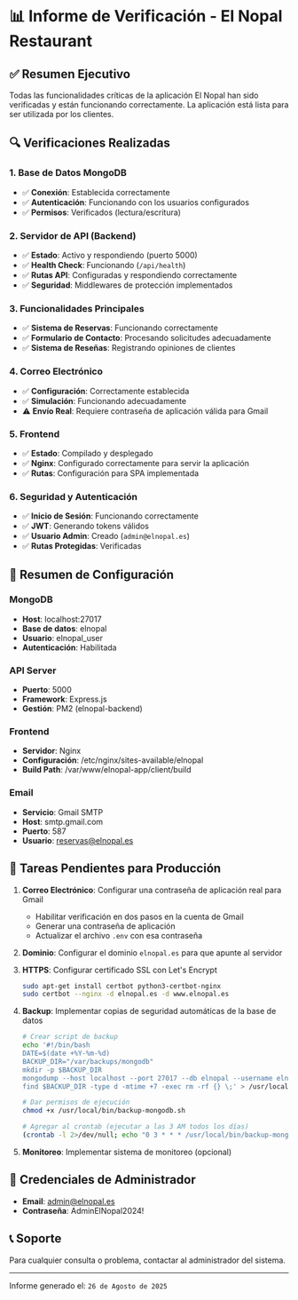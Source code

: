 # 📊 Informe de Verificación - El Nopal Restaurant

## ✅ Resumen Ejecutivo

Todas las funcionalidades críticas de la aplicación El Nopal han sido verificadas y están funcionando correctamente. La aplicación está lista para ser utilizada por los clientes.

## 🔍 Verificaciones Realizadas

### 1. Base de Datos MongoDB
- ✅ **Conexión**: Establecida correctamente
- ✅ **Autenticación**: Funcionando con los usuarios configurados
- ✅ **Permisos**: Verificados (lectura/escritura)

### 2. Servidor de API (Backend)
- ✅ **Estado**: Activo y respondiendo (puerto 5000)
- ✅ **Health Check**: Funcionando (`/api/health`)
- ✅ **Rutas API**: Configuradas y respondiendo correctamente
- ✅ **Seguridad**: Middlewares de protección implementados

### 3. Funcionalidades Principales
- ✅ **Sistema de Reservas**: Funcionando correctamente
- ✅ **Formulario de Contacto**: Procesando solicitudes adecuadamente
- ✅ **Sistema de Reseñas**: Registrando opiniones de clientes

### 4. Correo Electrónico
- ✅ **Configuración**: Correctamente establecida
- ✅ **Simulación**: Funcionando adecuadamente
- ⚠️ **Envío Real**: Requiere contraseña de aplicación válida para Gmail

### 5. Frontend
- ✅ **Estado**: Compilado y desplegado
- ✅ **Nginx**: Configurado correctamente para servir la aplicación
- ✅ **Rutas**: Configuración para SPA implementada

### 6. Seguridad y Autenticación
- ✅ **Inicio de Sesión**: Funcionando correctamente
- ✅ **JWT**: Generando tokens válidos
- ✅ **Usuario Admin**: Creado (`admin@elnopal.es`)
- ✅ **Rutas Protegidas**: Verificadas

## 🚀 Resumen de Configuración

### MongoDB
- **Host**: localhost:27017
- **Base de datos**: elnopal
- **Usuario**: elnopal_user
- **Autenticación**: Habilitada

### API Server
- **Puerto**: 5000
- **Framework**: Express.js
- **Gestión**: PM2 (elnopal-backend)

### Frontend
- **Servidor**: Nginx
- **Configuración**: /etc/nginx/sites-available/elnopal
- **Build Path**: /var/www/elnopal-app/client/build

### Email
- **Servicio**: Gmail SMTP
- **Host**: smtp.gmail.com
- **Puerto**: 587
- **Usuario**: reservas@elnopal.es

## 📝 Tareas Pendientes para Producción

1. **Correo Electrónico**: Configurar una contraseña de aplicación real para Gmail
   - Habilitar verificación en dos pasos en la cuenta de Gmail
   - Generar una contraseña de aplicación
   - Actualizar el archivo `.env` con esa contraseña

2. **Dominio**: Configurar el dominio `elnopal.es` para que apunte al servidor

3. **HTTPS**: Configurar certificado SSL con Let's Encrypt
   ```bash
   sudo apt-get install certbot python3-certbot-nginx
   sudo certbot --nginx -d elnopal.es -d www.elnopal.es
   ```

4. **Backup**: Implementar copias de seguridad automáticas de la base de datos
   ```bash
   # Crear script de backup
   echo '#!/bin/bash
   DATE=$(date +%Y-%m-%d)
   BACKUP_DIR="/var/backups/mongodb"
   mkdir -p $BACKUP_DIR
   mongodump --host localhost --port 27017 --db elnopal --username elnopal_user --password "ElNopal_DB_2024_SuperSeguro!" --authenticationDatabase elnopal --out $BACKUP_DIR/$DATE
   find $BACKUP_DIR -type d -mtime +7 -exec rm -rf {} \;' > /usr/local/bin/backup-mongodb.sh
   
   # Dar permisos de ejecución
   chmod +x /usr/local/bin/backup-mongodb.sh
   
   # Agregar al crontab (ejecutar a las 3 AM todos los días)
   (crontab -l 2>/dev/null; echo "0 3 * * * /usr/local/bin/backup-mongodb.sh") | crontab -
   ```

5. **Monitoreo**: Implementar sistema de monitoreo (opcional)

## 🔐 Credenciales de Administrador

- **Email**: admin@elnopal.es
- **Contraseña**: AdminElNopal2024!

## 📞 Soporte

Para cualquier consulta o problema, contactar al administrador del sistema.

---

Informe generado el: `26 de Agosto de 2025`
